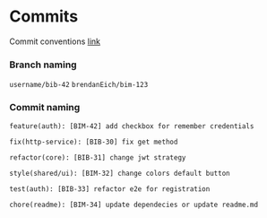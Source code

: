 # Commits

Commit conventions [link](https://www.conventionalcommits.org/en/v1.0.0/)

### Branch naming

`username/bib-42`
`brendanEich/bim-123`

### Commit naming

`feature(auth): [BIM-42] add checkbox for remember credentials`

`fix(http-service): [BIB-30] fix get method`

`refactor(core): [BIB-31] change jwt strategy`

`style(shared/ui): [BIM-32] change colors default button`

`test(auth): [BIB-33] refactor e2e for registration`

`chore(readme): [BIM-34] update dependecies or update readme.md`